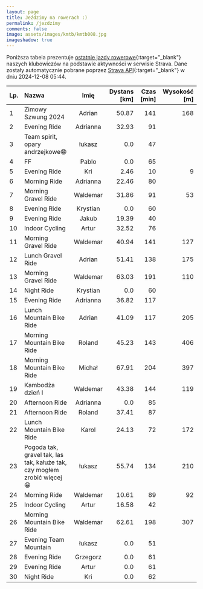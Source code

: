 ```yaml
---
layout: page
title: Jeździmy na rowerach :)
permalink: /jezdzimy
comments: false
image: assets/images/kmtb/kmtb008.jpg
imageshadow: true
---
```


Poniższa tabela prezentuje [ostatnie jazdy rowerowe](https://www.strava.com/clubs/336381){:target="_blank"} naszych klubowiczów na podstawie aktywności w serwisie Strava. Dane zostały automatycznie pobrane poprzez [Strava API](https://developers.strava.com/docs/reference/#api-Clubs-getClubActivitiesById){:target="_blank"} w dniu 2024-12-08 05:44.

Lp. | Nazwa | Imię | Dystans [km] | Czas [min] | Wysokość [m]
:--- | :--- | :---: | ---: | ---: | ---:
1|Zimowy Szwung 2024|Adrian|50.87|141|168
2|Evening Ride|Adrianna|32.93|91|
3|Team spirit, opary andrzejkowe😁|łukasz|0.0|47|
4|FF|Pablo|0.0|65|
5|Evening Ride|Kri|2.46|10|9
6|Morning Ride|Adrianna|22.46|80|
7|Morning Gravel Ride|Waldemar|31.86|91|53
8|Evening Ride|Krystian|0.0|60|
9|Evening Ride|Jakub|19.39|40|
10|Indoor Cycling|Artur|32.52|76|
11|Morning Gravel Ride|Waldemar|40.94|141|127
12|Lunch Gravel Ride|Adrian|51.41|138|175
13|Morning Gravel Ride|Waldemar|63.03|191|110
14|Night Ride|Krystian|0.0|60|
15|Evening Ride|Adrianna|36.82|117|
16|Lunch Mountain Bike Ride|Adrian|41.09|117|205
17|Morning Mountain Bike Ride|Roland|45.23|143|406
18|Morning Mountain Bike Ride|Michał|67.91|204|397
19|Kambodża dzień I|Waldemar|43.38|144|119
20|Afternoon Ride|Adrianna|0.0|85|
21|Afternoon Ride|Roland|37.41|87|
22|Lunch Mountain Bike Ride|Karol|24.13|72|172
23|Pogoda tak, gravel tak, las tak, kałuże tak, czy mogłem zrobić więcej 😁|łukasz|55.74|134|210
24|Morning Ride|Waldemar|10.61|89|92
25|Indoor Cycling|Artur|16.58|42|
26|Morning Mountain Bike Ride|Waldemar|62.61|198|307
27|Evening Team Mountain|łukasz|0.0|51|
28|Evening Ride|Grzegorz|0.0|61|
29|Evening Ride|Artur|0.0|61|
30|Night Ride|Kri|0.0|62|
